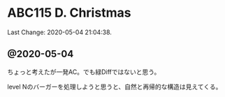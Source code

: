 # ABC115 D. Christmas

Last Change: 2020-05-04 21:04:38.

## @2020-05-04

ちょっと考えたが一発AC。でも緑Diffではないと思う。

level Nのバーガーを処理しようと思うと、自然と再帰的な構造は見えてくる。

